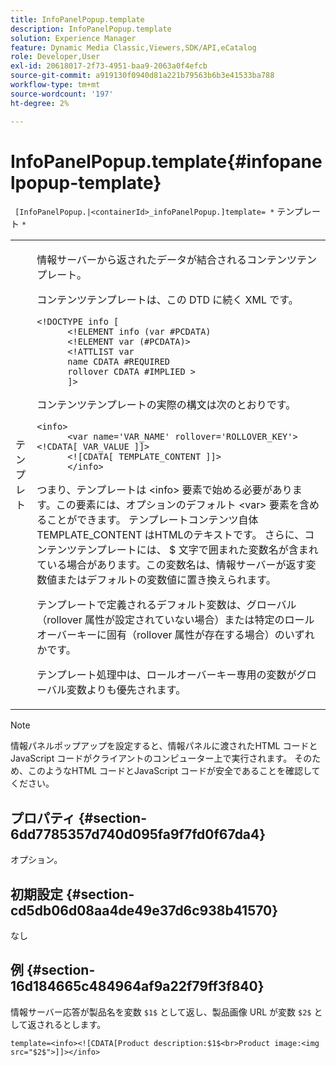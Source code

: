 ```yaml
---
title: InfoPanelPopup.template
description: InfoPanelPopup.template
solution: Experience Manager
feature: Dynamic Media Classic,Viewers,SDK/API,eCatalog
role: Developer,User
exl-id: 20618017-2f73-4951-baa9-2063a0f4efcb
source-git-commit: a919130f0940d81a221b79563b6b3e41533ba788
workflow-type: tm+mt
source-wordcount: '197'
ht-degree: 2%

---
```


# InfoPanelPopup.template{#infopanelpopup-template}

` [InfoPanelPopup.|<containerId>_infoPanelPopup.]template= *` テンプレート `*`

<table id="table_A6B1B446A7AE4A4A8B552C07EC88E518"> 
 <tbody> 
  <tr> 
   <td> <p> テンプレ <span class="codeph"><span class="varname"> ト </span></span> </p> </td> 
   <td> <p>情報サーバーから返されたデータが結合されるコンテンツテンプレート。 </p> <p>コンテンツテンプレートは、この DTD に続く XML です。 </p> <p> <code>&lt;!DOCTYPE&nbsp;info&nbsp;[
      &lt;!ELEMENT&nbsp;info&nbsp;(var&nbsp;#PCDATA)
      &lt;!ELEMENT&nbsp;var&nbsp;(#PCDATA)&gt;
      &lt;!ATTLIST&nbsp;var&nbsp;
      name&nbsp;CDATA&nbsp;#REQUIRED
      rollover&nbsp;CDATA&nbsp;#IMPLIED&nbsp;&gt;
      ]&gt;</code> </p> <p>コンテンツテンプレートの実際の構文は次のとおりです。 </p> <p> <code>&lt;info&gt;
      &lt;var&nbsp;name='VAR_NAME'&nbsp;rollover='ROLLOVER_KEY'&gt;&lt;!CDATA[&nbsp;VAR_VALUE&nbsp;]]&gt;
      &lt;![CDATA[&nbsp;TEMPLATE_CONTENT&nbsp;]]&gt;
      &lt;/info&gt;</code> </p> <p>つまり、テンプレートは <span class="codeph"> &lt;info&gt;</span> 要素で始める必要があります。この要素には、オプションのデフォルト <span class="codeph"> &lt;var&gt;</span> 要素を含めることができます。 テンプレートコンテンツ自体 <span class="codeph">TEMPLATE_CONTENT</span> はHTMLのテキストです。 さらに、コンテンツテンプレートには、<span class="codeph"> $</span> 文字で囲まれた変数名が含まれている場合があります。この変数名は、情報サーバーが返す変数値またはデフォルトの変数値に置き換えられます。 </p> <p>テンプレートで定義されるデフォルト変数は、グローバル（rollover 属性が設定されていない場合）または特定のロールオーバーキーに固有（rollover 属性が存在する場合）のいずれかです。 </p> <p>テンプレート処理中は、ロールオーバーキー専用の変数がグローバル変数よりも優先されます。 </p> </td> 
  </tr> 
 </tbody> 
</table>

>[!NOTE]
>
>情報パネルポップアップを設定すると、情報パネルに渡されたHTML コードとJavaScript コードがクライアントのコンピューター上で実行されます。 そのため、このようなHTML コードとJavaScript コードが安全であることを確認してください。

## プロパティ {#section-6dd7785357d740d095fa9f7fd0f67da4}

オプション。

## 初期設定 {#section-cd5db06d08aa4de49e37d6c938b41570}

なし

## 例 {#section-16d184665c484964af9a22f79ff3f840}

情報サーバー応答が製品名を変数 `$1$` として返し、製品画像 URL が変数 `$2$` として返されるとします。

`template=<info><![CDATA[Product description:$1$<br>Product image:<img src="$2$">]]></info>`
